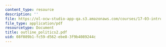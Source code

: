 ```yaml
---
content_type: resource
description: ''
file: https://ol-ocw-studio-app-qa.s3.amazonaws.com/courses/17-03-introduction-to-political-thought-spring-2004/08f089b1fc59d562ebe83f9b4089244c_outline_politics2.pdf
file_type: application/pdf
resourcetype: Document
title: outline_politics2.pdf
uid: 08f089b1-fc59-d562-ebe8-3f9b4089244c
---
```

